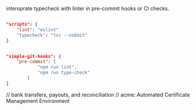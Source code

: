 interoprate typecheck with linter in pre-commit hooks or CI checks.

```json

"scripts": {
    "lint": "eslint"
    "typecheck": "tsc --noEmit"
}


"simple-git-hooks": {
    "pre-commit": [
            "npm run lint",
            "npm run type-check"
        ]
}
```

// bank transfers, payouts, and reconciliation
// acme: Automated Certificate Management Environment
